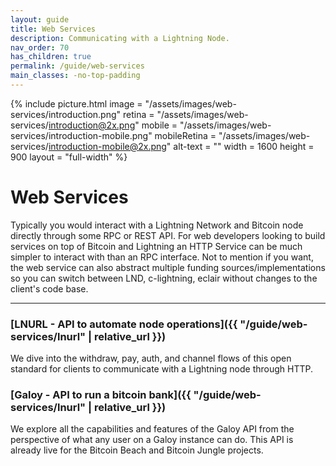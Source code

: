 ```yaml
---
layout: guide
title: Web Services
description: Communicating with a Lightning Node.
nav_order: 70
has_children: true
permalink: /guide/web-services
main_classes: -no-top-padding
---
```


{% include picture.html 
   image = "/assets/images/web-services/introduction.png"
   retina = "/assets/images/web-services/introduction@2x.png"
   mobile = "/assets/images/web-services/introduction-mobile.png"
   mobileRetina = "/assets/images/web-services/introduction-mobile@2x.png"
   alt-text = ""
   width = 1600
   height = 900
   layout = "full-width"
%}

# Web Services

Typically you would interact with a Lightning Network and Bitcoin node directly through some RPC or REST API. For web developers looking to build services on top of Bitcoin and Lightning an HTTP Service can be much simpler to interact with than an RPC interface. Not to mention if you want, the web service can also abstract multiple funding sources/implementations so you can switch between LND, c-lightning, eclair without changes to the client's code base.

---

### [LNURL - API to automate node operations]({{ "/guide/web-services/lnurl" | relative_url }})
We dive into the withdraw, pay, auth, and channel flows of this open standard for clients to communicate with a Lightning node through HTTP.

### [Galoy - API to run a bitcoin bank]({{ "/guide/web-services/lnurl" | relative_url }})
We explore all the capabilities and features of the Galoy API from the perspective of what any user on a Galoy instance can do. This API is already live for the Bitcoin Beach and Bitcoin Jungle projects.
